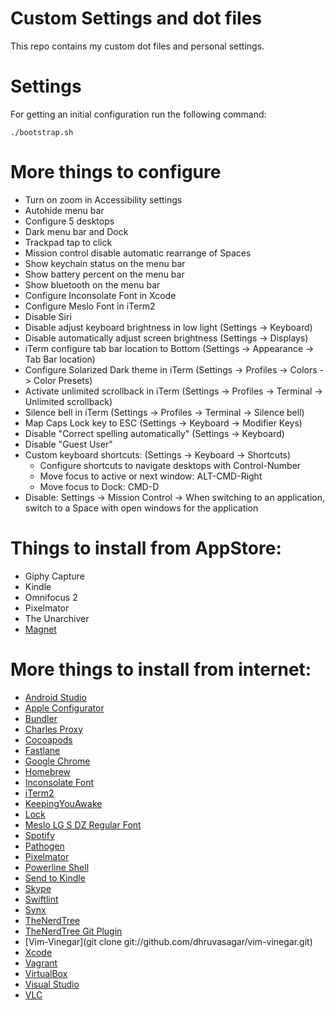 # Custom Settings and dot files

This repo contains my custom dot files and personal settings.

# Settings

For getting an initial configuration run the following command:
```
./bootstrap.sh
```

# More things to configure

* Turn on zoom in Accessibility settings
* Autohide menu bar
* Configure 5 desktops
* Dark menu bar and Dock
* Trackpad tap to click
* Mission control disable automatic rearrange of Spaces
* Show keychain status on the menu bar
* Show battery percent on the menu bar
* Show bluetooth on the menu bar
* Configure Inconsolate Font in Xcode
* Configure Meslo Font in iTerm2
* Disable Siri
* Disable adjust keyboard brightness in low light (Settings -> Keyboard)
* Disable automatically adjust screen brightness (Settings -> Displays)
* iTerm configure tab bar location to Bottom (Settings -> Appearance -> Tab Bar location)
* Configure Solarized Dark theme in iTerm (Settings -> Profiles -> Colors -> Color Presets)
* Activate unlimited scrollback in iTerm (Settings -> Profiles -> Terminal -> Unlimited scrollback)
* Silence bell in iTerm (Settings -> Profiles -> Terminal -> Silence bell)
* Map Caps Lock key to ESC (Settings -> Keyboard -> Modifier Keys)
* Disable "Correct spelling automatically" (Settings -> Keyboard)
* Disable "Guest User"
* Custom keyboard shortcuts: (Settings -> Keyboard -> Shortcuts)
    - Configure shortcuts to navigate desktops with Control-Number
    - Move focus to active or next window: ALT-CMD-Right
    - Move focus to Dock: CMD-D
* Disable: Settings -> Mission Control -> When switching to an application, switch to a Space with open windows for the application

# Things to install from AppStore:

* Giphy Capture
* Kindle
* Omnifocus 2
* Pixelmator
* The Unarchiver
* [Magnet](https://itunes.apple.com/ch/app/magnet/id441258766?mt=12&ign-mpt=uo%3D4)

# More things to install from internet:

* [Android Studio](https://developer.android.com/studio)
* [Apple Configurator](https://developer.apple.com)
* [Bundler](http://bundler.io/)
* [Charles Proxy](https://www.charlesproxy.com)
* [Cocoapods](https://github.com/CocoaPods/CocoaPods)
* [Fastlane](https://github.com/fastlane/fastlane)
* [Google Chrome](https://www.google.com/chrome/)
* [Homebrew](http://brew.sh)
* [Inconsolate Font](https://fonts.google.com/specimen/Inconsolata)
* [iTerm2](https://www.iterm2.com)
* [KeepingYouAwake](https://github.com/newmarcel/KeepingYouAwake)
* [Lock](https://github.com/phelgo/Lock)
* [Meslo LG S DZ Regular Font](https://github.com/powerline/fonts/blob/master/Meslo%20Dotted/Meslo%20LG%20S%20DZ%20Regular%20for%20Powerline.ttf)
* [Spotify](https://www.spotify.com)
* [Pathogen](https://github.com/tpope/vim-pathogen)
* [Pixelmator](http://www.pixelmator.com)
* [Powerline Shell](https://github.com/banga/powerline-shell)
* [Send to Kindle](https://www.amazon.com/gp/sendtokindle/mac)
* [Skype](https://www.skype.com/en/)
* [Swiftlint](https://github.com/realm/SwiftLint)
* [Synx](https://github.com/venmo/synx)
* [TheNerdTree](http://vimawesome.com/plugin/nerdtree-red)
* [TheNerdTree Git Plugin](https://github.com/Xuyuanp/nerdtree-git-plugin)
* [Vim-Vinegar](git clone git://github.com/dhruvasagar/vim-vinegar.git)
* [Xcode](https://developer.apple.com)
* [Vagrant](https://www.vagrantup.com/downloads.html)
* [VirtualBox](https://www.virtualbox.org/wiki/Downloads)
* [Visual Studio](https://www.visualstudio.com/downloads/)
* [VLC](http://www.videolan.org/vlc/index.html)

